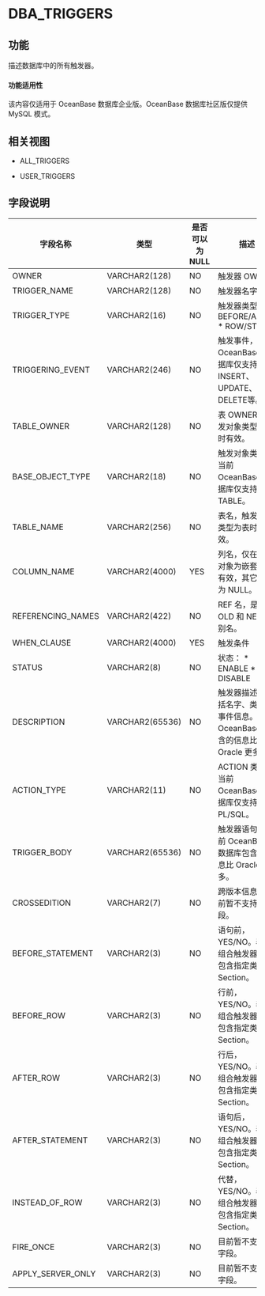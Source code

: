 DBA_TRIGGERS 
=================================


功能 
-----------

描述数据库中的所有触发器。

  <main id="notice" >
    <h4>功能适用性</h4>
    <p>该内容仅适用于 OceanBase 数据库企业版。OceanBase 数据库社区版仅提供 MySQL 模式。</p>
  </main>

相关视图 
-------------

* ALL_TRIGGERS

  

* USER_TRIGGERS

  




字段说明 
-------------



|     **字段名称**      |     **类型**      | **是否可以为 NULL** |                                                                  **描述**                                                                  |
|-------------------|-----------------|----------------|------------------------------------------------------------------------------------------------------------------------------------------|
| OWNER             | VARCHAR2(128)   | NO             | 触发器 OWNER                                             |
| TRIGGER_NAME      | VARCHAR2(128)   | NO             | 触发器名字                                                 |
| TRIGGER_TYPE      | VARCHAR2(16)    | NO             | 触发器类型： * BEFORE/AFTER   * ROW/STMT    |
| TRIGGERING_EVENT  | VARCHAR2(246)   | NO             | 触发事件，当前 OceanBase 数据库仅支持 INSERT、UPDATE、DELETE等。       |
| TABLE_OWNER       | VARCHAR2(128)   | NO             | 表 OWNER，触发对象类型为表时有效。                                  |
| BASE_OBJECT_TYPE  | VARCHAR2(18)    | NO             | 触发对象类型，当前 OceanBase 数据库仅支持 TABLE。                     |
| TABLE_NAME        | VARCHAR2(256)   | NO             | 表名，触发对象类型为表时有效。                                       |
| COLUMN_NAME       | VARCHAR2(4000)  | YES            | 列名，仅在触发对象为嵌套表时有效，其它情况为 NULL。                          |
| REFERENCING_NAMES | VARCHAR2(422)   | NO             | REF 名，是 OLD 和 NEW 的别名。                                |
| WHEN_CLAUSE       | VARCHAR2(4000)  | YES            | 触发条件                                                  |
| STATUS            | VARCHAR2(8)     | NO             | 状态： * ENABLE   * DISABLE              |
| DESCRIPTION       | VARCHAR2(65536) | NO             | 触发器描述，包括名字、类型、事件信息。当前 OceanBase 包含的信息比 Oracle 更多。     |
| ACTION_TYPE       | VARCHAR2(11)    | NO             | ACTION 类型，当前 OceanBase 数据库仅支持 PL/SQL。                 |
| TRIGGER_BODY      | VARCHAR2(65536) | NO             | 触发器语句。当前 OceanBase 数据库包含的信息比 Oracle 更多。               |
| CROSSEDITION      | VARCHAR2(7)     | NO             | 跨版本信息，目前暂不支持该字段。                                      |
| BEFORE_STATEMENT  | VARCHAR2(3)     | NO             | 语句前，YES/NO。表示组合触发器是否包含指定类型的 Section。                  |
| BEFORE_ROW        | VARCHAR2(3)     | NO             | 行前，YES/NO。表示组合触发器是否包含指定类型的 Section。                   |
| AFTER_ROW         | VARCHAR2(3)     | NO             | 行后，YES/NO。表示组合触发器是否包含指定类型的 Section。                   |
| AFTER_STATEMENT   | VARCHAR2(3)     | NO             | 语句后，YES/NO。表示组合触发器是否包含指定类型的 Section。                  |
| INSTEAD_OF_ROW    | VARCHAR2(3)     | NO             | 代替，YES/NO。表示组合触发器是否包含指定类型的 Section。                   |
| FIRE_ONCE         | VARCHAR2(3)     | NO             | 目前暂不支持该字段。                                            |
| APPLY_SERVER_ONLY | VARCHAR2(3)     | NO             | 目前暂不支持该字段。                                            |


